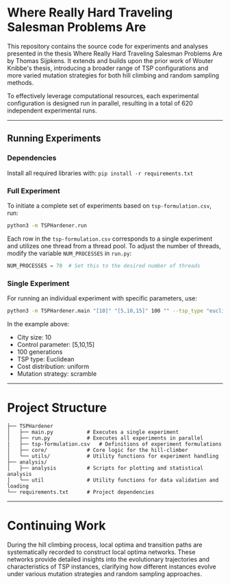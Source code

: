 # Where Really Hard Traveling Salesman Problems Are

This repository contains the source code for experiments and analyses presented in the thesis Where Really Hard Traveling Salesman Problems Are by Thomas Sijpkens. It extends and builds upon the prior work of Wouter Knibbe's thesis, introducing a broader range of TSP configurations and more varied mutation strategies for both hill climbing and random sampling methods.

To effectively leverage computational resources, each experimental configuration is designed run in parallel, resulting in a total of 620 independent experimental runs.

---

## Running Experiments

### Dependencies

Install all required libraries with: `pip install -r requirements.txt`

### Full Experiment
To initiate a complete set of experiments based on `tsp-formulation.csv`, run:

```bash
python3 -m TSPHardener.run
```
Each row in the `tsp-formulation.csv` corresponds to a single experiment and utilizes one thread from a thread pool. To adjust the number of threads, modify the variable `NUM_PROCESSES` in `run.py`:


```python
NUM_PROCESSES = 70  # Set this to the desired number of threads
```

### Single Experiment
For running an individual experiment with specific parameters, use:
```bash
python3 -m TSPHardener.main "[10]" "[5,10,15]" 100 "" --tsp_type "euclidean" --distribution "uniform" --mutation_strategy "scramble"
```

In the example above:
- City size: 10
- Control parameter: [5,10,15]
- 100 generations
- TSP type: Euclidean
- Cost distribution: uniform
- Mutation strategy: scramble

---

# Project Structure

```plaintext
├── TSPHardener
│   ├── main.py           # Executes a single experiment
│   ├── run.py            # Executes all experiments in parallel
|   ├── tsp-formulation.csv   # Definitions of experiment formulations
│   ├── core/             # Core logic for the hill-climber
│   └── utils/            # Utility functions for experiment handling
├── analysis/
│   ├── analysis          # Scripts for plotting and statistical analysis
│   └── util              # Utility functions for data validation and loading
└── requirements.txt      # Project dependencies
```

---

# Continuing Work

During the hill climbing process, local optima and transition paths are systematically recorded to construct local optima networks. These networks provide detailed insights into the evolutionary trajectories and characteristics of TSP instances, clarifying how different instances evolve under various mutation strategies and random sampling approaches.
